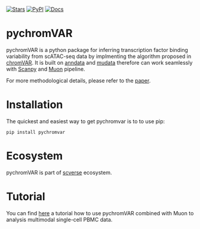 [![Stars](https://img.shields.io/github/stars/lzj1769/pychromVAR?logo=GitHub&color=yellow)](https://github.com/lzj1769/pychromVAR/stargazers)
[![PyPI](https://img.shields.io/pypi/v/pychromvar?logo=PyPI)](https://pypi.org/project/pychromvar/)
[![Docs](https://readthedocs.org/projects/pychromvar/badge/?version=latest)](https://pychromvar.readthedocs.io)

# pychromVAR 

pychromVAR is a python package for inferring transcription factor binding variability from scATAC-seq data by implmenting the algorithm proposed in [chromVAR](https://github.com/GreenleafLab/chromVAR). It is built on [anndata](https://anndata.readthedocs.io/en/latest/) and [mudata](https://mudata.readthedocs.io/en/latest/) therefore can work seamlessly with [Scanpy](https://scanpy.readthedocs.io/en/stable/index.html) and [Muon](https://gtca.github.io/muon/) pipeline. 

For more methodological details, please refer to the [paper](https://www.nature.com/articles/nmeth.4401). 

# Installation

The quickest and easiest way to get pychromvar is to to use pip:

```shell
pip install pychromvar
```

# Ecosystem

pychromVAR is part of [scverse](https://scverse.org/packages/#ecosystem) ecosystem.

# Tutorial

You can find [here](https://pychromvar.readthedocs.io/en/latest/notebooks/multimodal_pbmc_3k.html) a tutorial how to use pychromVAR combined with Muon to analysis multimodal single-cell PBMC data.


